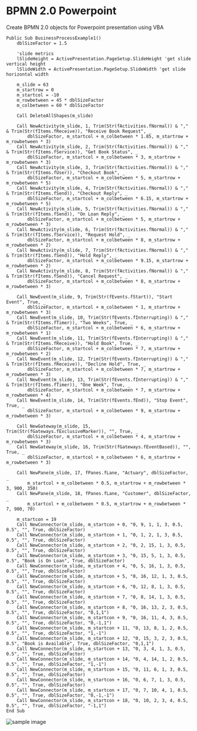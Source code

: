 # BPMN 2.0 Powerpoint
Create BPMN 2.0 objects for Powerpoint presentation using VBA

    Public Sub BusinessProcessExample1()
        dblSizeFactor = 1.5
        
        'slide metrics
        lSlideHeight = ActivePresentation.PageSetup.SlideHeight 'get slide vertical height
        lSlideWidth = ActivePresentation.PageSetup.SlideWidth 'get slide horizontal width
        
        m_slide = 63
        m_startrow = 0
        m_startcol = -10
        m_rowbetween = 45 * dblSizeFactor
        m_colbetween = 60 * dblSizeFactor
        
        Call DeleteAllShapes(m_slide)
        
        Call NewActivity(m_slide, 1, Trim(Str(fActivities.fNormal)) & "," & Trim(Str(fItems.fReceive)), "Receive Book Request", _
            dblSizeFactor, m_startcol + m_colbetween * 1.85, m_startrow + m_rowbetween * 3)
        Call NewActivity(m_slide, 2, Trim(Str(fActivities.fNormal)) & "," & Trim(Str(fItems.fService)), "Get Book Status", _
            dblSizeFactor, m_startcol + m_colbetween * 3, m_startrow + m_rowbetween * 3)
        Call NewActivity(m_slide, 3, Trim(Str(fActivities.fNormal)) & "," & Trim(Str(fItems.fUser)), "Checkout Book", _
            dblSizeFactor, m_startcol + m_colbetween * 5, m_startrow + m_rowbetween * 5)
        Call NewActivity(m_slide, 4, Trim(Str(fActivities.fNormal)) & "," & Trim(Str(fItems.fSend)), "Checkout Reply", _
            dblSizeFactor, m_startcol + m_colbetween * 6.15, m_startrow + m_rowbetween * 5)
        Call NewActivity(m_slide, 5, Trim(Str(fActivities.fNormal)) & "," & Trim(Str(fItems.fSend)), "On Loan Reply", _
            dblSizeFactor, m_startcol + m_colbetween * 5, m_startrow + m_rowbetween * 3)
        Call NewActivity(m_slide, 6, Trim(Str(fActivities.fNormal)) & "," & Trim(Str(fItems.fService)), "Request Hold", _
            dblSizeFactor, m_startcol + m_colbetween * 8, m_startrow + m_rowbetween * 2)
        Call NewActivity(m_slide, 7, Trim(Str(fActivities.fNormal)) & "," & Trim(Str(fItems.fSend)), "Hold Reply", _
            dblSizeFactor, m_startcol + m_colbetween * 9.15, m_startrow + m_rowbetween * 2)
        Call NewActivity(m_slide, 8, Trim(Str(fActivities.fNormal)) & "," & Trim(Str(fItems.fSend)), "Cancel Request", _
            dblSizeFactor, m_startcol + m_colbetween * 8, m_startrow + m_rowbetween * 3)
        
        Call NewEvent(m_slide, 9, Trim(Str(fEvents.fStart)), "Start Event", True, _
            dblSizeFactor, m_startcol + m_colbetween * 1, m_startrow + m_rowbetween * 3)
        Call NewEvent(m_slide, 10, Trim(Str(fEvents.fInterrupting)) & "," & Trim(Str(fItems.fTimer)), "Two Weeks", True, _
            dblSizeFactor, m_startcol + m_colbetween * 6, m_startrow + m_rowbetween * 1)
        Call NewEvent(m_slide, 11, Trim(Str(fEvents.fInterrupting)) & "," & Trim(Str(fItems.fReceive)), "Hold Book", True, _
            dblSizeFactor, m_startcol + m_colbetween * 7, m_startrow + m_rowbetween * 2)
        Call NewEvent(m_slide, 12, Trim(Str(fEvents.fInterrupting)) & "," & Trim(Str(fItems.fReceive)), "Decline Hold", True, _
            dblSizeFactor, m_startcol + m_colbetween * 7, m_startrow + m_rowbetween * 3)
        Call NewEvent(m_slide, 13, Trim(Str(fEvents.fInterrupting)) & "," & Trim(Str(fItems.fTimer)), "One Week", True, _
            dblSizeFactor, m_startcol + m_colbetween * 7, m_startrow + m_rowbetween * 4)
        Call NewEvent(m_slide, 14, Trim(Str(fEvents.fEnd)), "Stop Event", True, _
            dblSizeFactor, m_startcol + m_colbetween * 9, m_startrow + m_rowbetween * 3)
    
        Call NewGateway(m_slide, 15, Trim(Str(fGateways.fExclusiveMarker)), "", True, _
            dblSizeFactor, m_startcol + m_colbetween * 4, m_startrow + m_rowbetween * 3)
        Call NewGateway(m_slide, 16, Trim(Str(fGateways.fEventBased)), "", True, _
            dblSizeFactor, m_startcol + m_colbetween * 6, m_startrow + m_rowbetween * 3)
        
        Call NewPane(m_slide, 17, fPanes.fLane, "Actuary", dblSizeFactor, _
            m_startcol + m_colbetween * 0.5, m_startrow + m_rowbetween * 3, 900, 350)
        Call NewPane(m_slide, 18, fPanes.fLane, "Customer", dblSizeFactor, _
            m_startcol + m_colbetween * 0.5, m_startrow + m_rowbetween * 7, 900, 70)
        
        m_startcon = 19
        Call NewConnector(m_slide, m_startcon + 0, "0, 9, 1, 1, 3, 0.5, 0.5", "", True, dblSizeFactor)
        Call NewConnector(m_slide, m_startcon + 1, "0, 1, 2, 1, 3, 0.5, 0.5", "", True, dblSizeFactor)
        Call NewConnector(m_slide, m_startcon + 2, "0, 2, 15, 1, 3, 0.5, 0.5", "", True, dblSizeFactor)
        Call NewConnector(m_slide, m_startcon + 3, "0, 15, 5, 1, 3, 0.5, 0.5", "Book is On Loan", True, dblSizeFactor)
        Call NewConnector(m_slide, m_startcon + 4, "0, 5, 16, 1, 3, 0.5, 0.5", "", True, dblSizeFactor)
        Call NewConnector(m_slide, m_startcon + 5, "0, 16, 12, 1, 3, 0.5, 0.5", "", True, dblSizeFactor)
        Call NewConnector(m_slide, m_startcon + 6, "0, 12, 8, 1, 3, 0.5, 0.5", "", True, dblSizeFactor)
        Call NewConnector(m_slide, m_startcon + 7, "0, 8, 14, 1, 3, 0.5, 0.5", "", True, dblSizeFactor)
        Call NewConnector(m_slide, m_startcon + 8, "0, 16, 13, 2, 3, 0.5, 0.5", "", True, dblSizeFactor, "0,1,1")
        Call NewConnector(m_slide, m_startcon + 9, "0, 16, 11, 4, 3, 0.5, 0.5", "", True, dblSizeFactor, "0,-1,1")
        Call NewConnector(m_slide, m_startcon + 11, "0, 13, 8, 1, 2, 0.5, 0.5", "", True, dblSizeFactor, "1,-1")
        Call NewConnector(m_slide, m_startcon + 12, "0, 15, 3, 2, 3, 0.5, 0.5", "Book is Available", True, dblSizeFactor, "0,1,1")
        Call NewConnector(m_slide, m_startcon + 13, "0, 3, 4, 1, 3, 0.5, 0.5", "", True, dblSizeFactor)
        Call NewConnector(m_slide, m_startcon + 14, "0, 4, 14, 1, 2, 0.5, 0.5", "", True, dblSizeFactor, "1,-1")
        Call NewConnector(m_slide, m_startcon + 15, "0, 11, 6, 1, 3, 0.5, 0.5", "", True, dblSizeFactor)
        Call NewConnector(m_slide, m_startcon + 16, "0, 6, 7, 1, 3, 0.5, 0.5", "", True, dblSizeFactor)
        Call NewConnector(m_slide, m_startcon + 17, "0, 7, 10, 4, 1, 0.5, 0.5", "", True, dblSizeFactor, "0,-1,-1")
        Call NewConnector(m_slide, m_startcon + 18, "0, 10, 2, 3, 4, 0.5, 0.5", "", True, dblSizeFactor, "-1,1")
    End Sub

![sample image](https://github.com/leonardo270570/bpmn-powerpoint/assets/488127/122cdd65-9c70-4c8f-b795-c5e588b0f91d)

